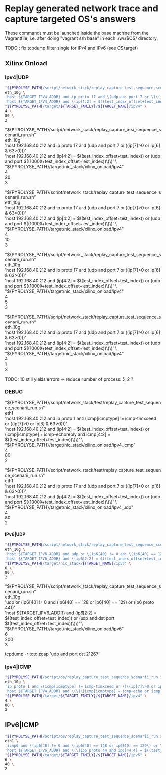 

# Replay generated network trace and capture targeted OS's answers


These commands must be launched inside the base machine from the Vagrantfile, i.e. after doing "vagrant ssh base" in each ./ws/$OS/ directory.

TODO : fix tcpdump filter single for IPv4 and IPv6 (see OS target)


## Xilinx Onload

### Ipv4|UDP

```bash
"${PYROLYSE_PATH}/script/network_stack/replay_capture_test_sequence_scenarii_run.sh" \
eth_10g \
'host ${TARGET_IPV4_ADDR} and ip proto 17 and \(udp and port 7 or \(\(ip[7]\>0 or ip[6] \& 63\>0\)\)\)' \
'host ${TARGET_IPV4_ADDR} and \(ip[4:2] = $((test_index_offset+test_index)) or \(udp and port $((test_index_offset+test_index))\)\)' \
"${PYROLYSE_PATH}/target/${TARGET_FAMILY}/${TARGET_NAME}/ipv4" \
4 \
80 \
2
```





"${PYROLYSE_PATH}/script/network_stack/replay_capture_test_sequence_scenarii_run.sh" \
eth_10g \
'host 192.168.40.212 and ip proto 17 and (udp and port 7 or ((ip[7]>0 or ip[6] & 63>0)))' \
'host 192.168.40.212 and \(ip[4:2] = $((test_index_offset+test_index)) or \(udp and port $((10000+test_index_offset+test_index))\)\)' \
"${PYROLYSE_PATH}/target/nic_stack/xilinx_onload/ipv4" \
4 \
20 \
3





"${PYROLYSE_PATH}/script/network_stack/replay_capture_test_sequence_scenarii_run.sh" \
eth_10g \
'host 192.168.40.212 and ip proto 17 and (udp and port 7 or ((ip[7]>0 or ip[6] & 63>0)))' \
'host 192.168.40.212 and \(ip[4:2] = $((test_index_offset+test_index)) or \(udp and port $((10000+test_index_offset+test_index))\)\)' \
"${PYROLYSE_PATH}/target/nic_stack/xilinx_onload/ipv4" \
4 \
10 \
3


"${PYROLYSE_PATH}/script/network_stack/replay_capture_test_sequence_scenarii_run.sh" \
eth_10g \
'host 192.168.40.212 and ip proto 17 and (udp and port 7 or ((ip[7]>0 or ip[6] & 63>0)))' \
'host 192.168.40.212 and \(ip[4:2] = $((test_index_offset+test_index)) or \(udp and port $((10000+test_index_offset+test_index))\)\)' \
"${PYROLYSE_PATH}/target/nic_stack/xilinx_onload/ipv4" \
4 \
5 \
3


"${PYROLYSE_PATH}/script/network_stack/replay_capture_test_sequence_scenarii_run.sh" \
eth_10g \
'host 192.168.40.212 and ip proto 17 and (udp and port 7 or ((ip[7]>0 or ip[6] & 63>0)))' \
'host 192.168.40.212 and \(ip[4:2] = $((test_index_offset+test_index)) or \(udp and port $((10000+test_index_offset+test_index))\)\)' \
"${PYROLYSE_PATH}/target/nic_stack/xilinx_onload/ipv4" \
4 \
1 \
3


TODO: 10 still yields errors => reduce number of process: 5, 2 ?




### DEBUG


"${PYROLYSE_PATH}/script/network_stack/test/replay_capture_test_sequence_scenarii_run.sh" \
eth1 \
'host 192.168.40.212 and ip proto 1 and (icmp[icmptype] != icmp-timxceed or ((ip[7]>0 or ip[6] & 63>0)))' \
'host 192.168.40.212 and \(ip[4:2] = $((test_index_offset+test_index)) or \(icmp[icmptype] = icmp-echoreply and icmp[4:2] = $((test_index_offset+test_index))\)\)' \
"${PYROLYSE_PATH}/target/nic_stack/xilinx_onload/ipv4_icmp" \
4 \
80 \
2


"${PYROLYSE_PATH}/script/network_stack/test/replay_capture_test_sequence_scenarii_run.sh" \
eth1 \
'host 192.168.40.212 and ip proto 17 and (udp and port 7 or ((ip[7]>0 or ip[6] & 63>0)))' \
'host 192.168.40.212 and \(ip[4:2] = $((test_index_offset+test_index)) or \(udp and port $((10000+test_index_offset+test_index))\)\)' \
"${PYROLYSE_PATH}/target/nic_stack/xilinx_onload/ipv4_udp" \
4 \
80 \
2









#### IPv6|UDP

```bash
"${PYROLYSE_PATH}/script/network_stack/replay_capture_test_sequence_scenarii_run.sh" \
eth_10g \
'host ${TARGET_IPV6_ADDR} and udp or \(ip6[40] != 0 and \(ip6[40] == 128 or ip6[40] == 129\) or \(ip6 proto 44\)\)' \
'host ${TARGET_IPV6_ADDR} and \(ip6[2:2] = $((test_index_offset+test_index)) or \(udp and dst port $((test_index_offset+test_index))\)\)' \
"${PYROLYSE_PATH}/target/nic_stack/${TARGET_NAME}/ipv6" \
6 \
80 \
2
```


"${PYROLYSE_PATH}/script/network_stack/replay_capture_test_sequence_scenarii_run.sh" \
eth_10g \
'udp or (ip6[40] != 0 and (ip6[40] == 128 or ip6[40] == 129) or (ip6 proto 44))' \
'host ${TARGET_IPV6_ADDR} and \(ip6[2:2] = $((test_index_offset+test_index)) or \(udp and dst port $((test_index_offset+test_index))\)\)' \
"${PYROLYSE_PATH}/target/nic_stack/xilinx_onload/ipv6" \
6 \
200 \
3

tcpdump -r toto.pcap 'udp and port dst 21267'






### Ipv4|ICMP

```bash
"${PYROLYSE_PATH}/script/os/replay_capture_test_sequence_scenarii_run.sh" \
eth_10g \
'ip proto 1 and \(icmp[icmptype] != icmp-timxceed or \(\(ip[7]\>0 or ip[6] \& 63\>0\)\)\)' \
'host ${TARGET_IPV4_ADDR} and \(\(\(icmp[icmptype] = icmp-echo or icmp[icmptype] = icmp-echoreply\) and icmp[4:2] = $((test_index_offset+test_index))\) or \(ip[20] != 0 and ip[20] != 8 and ip[4:2] = $((test_index_offset+test_index))\)\)' \
"${PYROLYSE_PATH}/target/${TARGET_FAMILY}/${TARGET_NAME}/ipv4" \
4 \
80 \
2
```



## IPv6|ICMP

```bash
"${PYROLYSE_PATH}/script/os/replay_capture_test_sequence_scenarii_run.sh" \
eth1 \
'icmp6 and \(ip6[40] != 0 and \(ip6[40] == 128 or ip6[40] == 129\) or \(ip6 proto 44\)\)' \
'host ${TARGET_IPV6_ADDR} and \(\(ip6 proto 44 and ip6[44:4] = $((test_index_offset+test_index))\) or \(icmp6[icmp6type] = icmp6-echoreply and icmp6[4:2] = $((test_index_offset+test_index))\)\)' \
"${PYROLYSE_PATH}/target/${TARGET_FAMILY}/${TARGET_NAME}/ipv6" \
6 \
40 \
2
```











